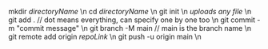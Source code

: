 mkdir *directoryName* \n
cd *directoryName* \n
git init \n
*uploads any file* \n
git add . // dot means everything, can specify one by one too \n
git commit -m "commit message" \n
git branch -M main // main is the branch name \n
git remote add origin *repoLink* \n
git push -u origin main \n